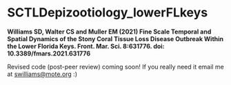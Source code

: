# SCTLDepizootiology_lowerFLkeys
 
 **Williams SD, Walter CS and Muller EM (2021) Fine Scale Temporal and Spatial Dynamics of the Stony Coral Tissue Loss Disease Outbreak Within the Lower Florida Keys. Front. Mar. Sci. 8:631776. doi: 10.3389/fmars.2021.631776**
 
Revised code (post-peer review) coming soon! If you really need it email me at swilliams@mote.org :)
